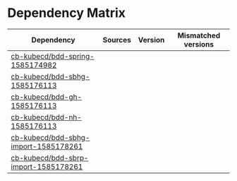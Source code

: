# Dependency Matrix

Dependency | Sources | Version | Mismatched versions
---------- | ------- | ------- | -------------------
[cb-kubecd/bdd-spring-1585174982](https://github.com/cb-kubecd/bdd-spring-1585174982.git) |  | []() | 
[cb-kubecd/bdd-sbhg-1585176113](https://github.com/cb-kubecd/bdd-sbhg-1585176113.git) |  | []() | 
[cb-kubecd/bdd-gh-1585176113](https://github.com/cb-kubecd/bdd-gh-1585176113.git) |  | []() | 
[cb-kubecd/bdd-nh-1585176113](https://github.com/cb-kubecd/bdd-nh-1585176113.git) |  | []() | 
[cb-kubecd/bdd-sbhg-import-1585178261](https://github.com/cb-kubecd/bdd-sbhg-import-1585178261.git) |  | []() | 
[cb-kubecd/bdd-sbrp-import-1585178261](https://github.com/cb-kubecd/bdd-sbrp-import-1585178261.git) |  | []() | 
